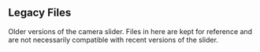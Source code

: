 ## Legacy Files

Older versions of the camera slider. 
Files in here are kept for reference and are not necessarily compatible with recent versions of the slider.
